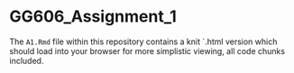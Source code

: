 # GG606_Assignment_1

The `A1.Rmd` file within this repository contains a knit `.html version which should load into your browser for more simplistic viewing, all code chunks included.  
